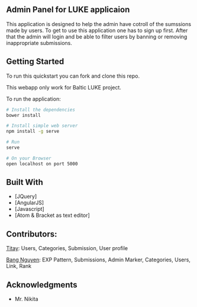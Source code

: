 ## Admin Panel for LUKE applicaion 
This application is designed to help the admin have cotroll of the sumssions made by users. To get to use this application one has to sign up first. After that the admin will login and be able to filter users by banning or removing inappropriate submissions. 

## Getting Started

To run this quickstart you can fork and clone this repo.

This webapp only work for Baltic LUKE project.

To run the application:

```bash
# Install the dependencies
bower install

# Install simple web server
npm install -g serve

# Run
serve

# On your Browser
open localhost on port 5000
```

## Built With

* [JQuery]
* [AngularJS]
* [Javascript]
* [Atom & Bracket as text editor]


## Contributors:
[Titay](https://github.com/titay2): Users, Categories, Submission, User profile

[Bang Nguyen](https://github.com/BangNguyen1992): EXP Pattern, Submissions, Admin Marker, Categories, Users, Link, Rank

## Acknowledgments

* Mr. Nikita 



